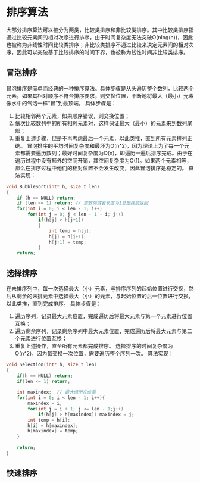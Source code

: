 # 排序算法
大部分排序算法可以被分为两类，比较类排序和非比较类排序。其中比较类排序指通过比较元素间的相对次序进行排序，由于时间复杂度无法突破O(nlog(n))，因此也被称为非线性时间比较类排序；非比较类排序不通过比较来决定元素间的相对次序，因此可以突破基于比较排序的时间下界，也被称为线性时间非比较类排序。

## 冒泡排序
冒泡排序是简单而经典的一种排序算法。具体步骤是从头遍历整个数列，比较两个元素，如果其相对顺序不符合排序要求，则交换位置，不断地将最大（最小）元素像水中的气泡一样“冒”到最顶端。
具体步骤是：
  1. 比较相邻两个元素，如果顺序错误，则交换位置；
  2. 依次比较数列中的所有相邻元素对，这样保证最大（最小）的元素来到数列尾部；
  3. 重复上述步骤，但是不再考虑最后一个元素，以此类推，直到所有元素排列正确。
冒泡排序的平均时间复杂度和最坏为O(n^2)，因为理论上为了每一个元素都需要遍历数列；最好时间复杂度为O(n)，即遍历一遍后排序完成。由于在遍历过程中没有额外的空间开销，其空间复杂度为O(1)。如果两个元素相等，那么在排序过程中他们的相对位置不会发生改变，因此冒泡排序是稳定的。
算法实现：
``` C++
void BubbleSort(int* h, size_t len)
{
    if (h == NULL) return;
    if (len <= 1) return; // 空数列或者长度为1总是提前返回
    for(int i = 0; i < len - 1; i++)
        for(int j = 0; j < len - 1 - i; j++)
            if(h[j] > h[j+1])
            {
                int temp = h[j];
                h[j] = h[j+1];
                h[j+1] = temp;
            }
    return;
```

## 选择排序
在未排序列中，每一次选择最大（小）元素，与排序序列的起始位置进行交换，然后从剩余的未排元素中选择最大（小）的元素，与起始位置的后一位置进行交换，以此类推，直到完成排序。
具体步骤是：
  1. 遍历序列，记录最大元素位置，完成遍历后将最大元素与第一个元素进行位置互换；
  2. 遍历剩余序列，记录剩余序列中最大元素位置，完成遍历后将最大元素与第二个元素进行位置互换；
  3. 重复上述操作，直至所有元素都完成排序。
选择排序的时间复杂度为O(n^2)，因为每交换一次位置，需要遍历整个序列一次。
算法实现：
``` C++
void Selection(int* h, size_t len)
{
    if(h == NULL) return;
    if(len <= 1) return;
    
    int maxindex;  // 最大值所在位置
    for(int i = 0; i < len - 1; i++){
        maxindex = i;
        for(int j = i + 1; j <= len - 1;j++)
            if(h[j] > h[maxindex]) maxindex = j;
        int temp = h[i];
        h[i] = h[maxindex];
        h[maxindex] = temp;
    }
    
    return;
}
```

## 快速排序
